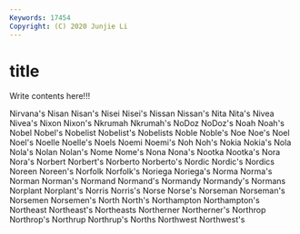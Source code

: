 ```yaml
---
Keywords: 17454
Copyright: (C) 2020 Junjie Li
---
```


# title

Write contents here!!!

Nirvana's 
Nisan 
Nisan's 
Nisei 
Nisei's 
Nissan
Nissan's 
Nita 
Nita's 
Nivea 
Nivea's 
Nixon 
Nixon's 
Nkrumah 
Nkrumah's 
NoDoz
NoDoz's 
Noah 
Noah's 
Nobel 
Nobel's 
Nobelist 
Nobelist's 
Nobelists 
Noble 
Noble's
Noe 
Noe's 
Noel 
Noel's 
Noelle 
Noelle's 
Noels 
Noemi 
Noemi's 
Noh
Noh's 
Nokia 
Nokia's 
Nola 
Nola's 
Nolan 
Nolan's 
Nome 
Nome's 
Nona
Nona's 
Nootka 
Nootka's 
Nora 
Nora's 
Norbert 
Norbert's 
Norberto 
Norberto's 
Nordic
Nordic's 
Nordics 
Noreen 
Noreen's 
Norfolk 
Norfolk's 
Noriega 
Noriega's 
Norma 
Norma's
Norman 
Norman's 
Normand 
Normand's 
Normandy 
Normandy's 
Normans 
Norplant 
Norplant's 
Norris
Norris's 
Norse 
Norse's 
Norseman 
Norseman's 
Norsemen 
Norsemen's 
North 
North's 
Northampton
Northampton's 
Northeast 
Northeast's 
Northeasts 
Northerner 
Northerner's 
Northrop 
Northrop's 
Northrup 
Northrup's
Norths 
Northwest 
Northwest's 
